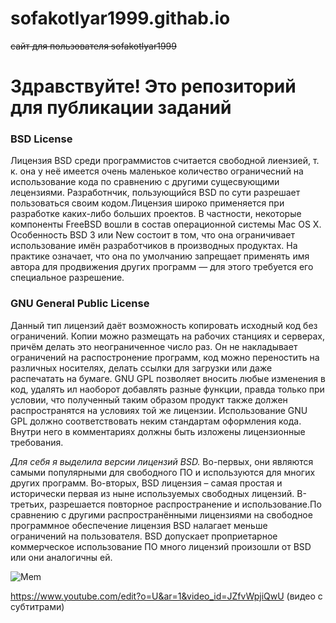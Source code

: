 # sofakotlyar1999.githab.io
~~сайт для пользователя sofakotlyar1999~~

# Здравствуйте! Это репозиторий для публикации заданий #

### BSD License ###
Лицензия BSD среди программистов считается свободной лиензией, т. к. она у неё имеется очень маленькое количество ограничесний на использование кода по сравнению с другими сущесвующими лецензиями. Разработнчик, пользующийся BSD по сути разрешает пользоваться своим кодом.Лицензия широко применяется при разработке каких-либо больших проектов. В частности, некоторые компоненты FreeBSD вошли в состав операционной системы Mac OS X. Особенность BSD 3 или  New состоит в том, что она ограничивает использование имён разработчиков в производных продуктах. На практике означает, что она по умолчанию запрещает применять имя автора для продвижения других программ — для этого требуется его специальное разрешение.

### GNU General Public License ###
Данный тип лицензий даёт возможность  копировать исходный код без  ограничений. Копии можно размещать на рабочих станциях и серверах, причём делать это неограниченное число раз. Он не накладывает ограничений на распостронение программ, код можно переностить на различных носителях, делать ссылки для загрузки или даже распечатать на бумаге. GNU GPL позволяет вносить любые изменения в код, удалять ил наоборот добавлять разные функции, правда только при условии, что полученный таким образом продукт также должен распространятся на условиях той же лицензии. Использование GNU GPL должно соответствовать неким стандартам оформления кода. Внутри него в комментариях должны быть изложены лицензионные требования.

*Для себя я выделила версии лицензий BSD.* Во-первых, они являются самыми популярными для свободного ПО и используются для многих других программ. Во-вторых, BSD лицензия – самая простая и исторически первая из ныне используемых свободных лицензий. В-третьих, разрешается повторное распространение и использование.По сравнению с другими распространёнными лицензиями на свободное программное обеспечение  лицензия BSD налагает меньше ограничений на пользователя. BSD допускает проприетарное коммерческое использование ПО
много лицензий произошли от BSD или они аналогичны ей. 

![Mem](http://img.1001mem.ru/posts/3614000/3613064.jpg "домашка")

https://www.youtube.com/edit?o=U&ar=1&video_id=JZfvWpjiQwU (видео с субтитрами)
